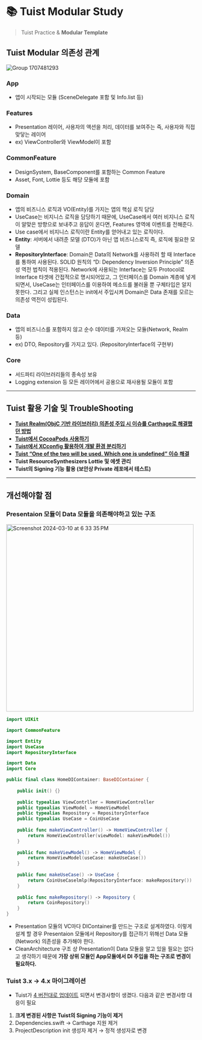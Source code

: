 # **📚 Tuist Modular Study**

> Tuist Practice & **Modular Template**
> 

## Tuist Modular 의존성 관계

![Group 1707481293](https://github.com/kimkyuchul/Tuist-Modular/assets/25146374/a68c5a8f-9224-433d-8ee4-38152c2394e0)

### App

- 앱이 시작되는 모듈 (SceneDelegate 포함 및 Info.list 등)

### Features

- Presentation 레이어, 사용자의 액션을 처리, 데이터를 보여주는 즉, 사용자와 직접 맞닿는 레이어
- ex) ViewController와 ViewModel이 포함

### CommonFeature

- DesignSystem, BaseComponent를 포함하는 Common Feature
- Asset, Font, Lottie 등도 해당 모듈에 포함

### Domain

- 앱의 비즈니스 로직과 VO(Entity)를 가지는 앱의 핵심 로직 담당
- UseCase는 비지니스 로직을 담당하기 때문에, UseCase에서 여러 비지니스 로직이 알맞은 방향으로 보내주고 응답이 온다면, Features 영역에 이벤트를 전해준다.
- Use case에서 비지니스 로직이란 Entity를 얻어내고 있는 로직이다.
- **Entity**: 서버에서 내려준 모델 (DTO)가 아닌 앱 비즈니스로직 즉, 로직에 필요한 모델
- **RepositoryInterface**: Domain은 Data의 Network를 사용하려 할 때 Interface를 통하여 사용된다. SOLID 원칙의 “D: Dependency Inversion Principle” 의존성 역전 법칙이 적용된다. Network에 사용되는 Interface는 모두 Protocol로 Interface 타겟에 간접적으로 명시되어있고, 그 인터페이스를 Domain 계층에 넣게 되면서, UseCase는 인터페이스를 이용하여 메소드를 불러올 뿐 구체타입은 알지 못한다. 그리고 실체 인스턴스는 init에서 주입시켜 Domain은 Data 존재를 모르는 의존성 역전이 성립된다.

### Data

- 앱의 비즈니스를 포함하지 않고 순수 데이터를 가져오는 모듈(Network, Realm 등)
- ex) DTO, Repository를 가지고 있다. (RepositoryInterface의 구현부)

### Core

- 서드파티 라이브러리들의 종속성 보유
- Logging extension 등 모든 레이어에서 공용으로 재사용될 모듈이 포함

---

## Tuist 활용 기술 및 **TroubleShooting**

- **[Tuist Realm(ObjC 기반 라이브러리) 의존성 주입 시 이슈를 Carthage로 해결했던 방법](https://github.com/kimkyuchul/SIL/issues/58)**
- **[Tuist에서 CocoaPods 사용하기](https://github.com/kimkyuchul/SIL/issues/56)**
- **[Tuist에서 XCconfig 활용하여 개발 환경 분리하기](https://github.com/kimkyuchul/SIL/issues/59)**
- **[Tuist “One of the two will be used. Which one is undefined” 이슈 해결](https://github.com/kimkyuchul/SIL/issues/60)**
- **Tuist ResourceSynthesizers Lottie 및 에셋 관리**
- **Tuist의 Signing 기능 활용 (보안상 Private 레포에서 테스트)**

---

## 개선해야할 점

### Presentaion 모듈이 Data 모듈을 의존해야하고 있는 구조

<img width="498" alt="Screenshot 2024-03-10 at 6 33 35 PM" src="https://github.com/kimkyuchul/Tuist-Modular/assets/25146374/dce56511-c986-4040-988a-9325934da1c9">


```swift
import UIKit

import CommonFeature

import Entity
import UseCase
import RepositoryInterface

import Data
import Core

public final class HomeDIContainer: BaseDIContainer {
    
    public init() {}
    
    public typealias ViewContrller = HomeViewController
    public typealias ViewModel = HomeViewModel
    public typealias Repository = RepositoryInterface
    public typealias UseCase = CoinUseCase
    
    public func makeViewController() -> HomeViewController {
        return HomeViewController(viewModel: makeViewModel())
    }
    
    public func makeViewModel() -> HomeViewModel {
        return HomeViewModel(useCase: makeUseCase())
    }
    
    public func makeUseCase() -> UseCase {
        return CoinUseCaselmlp(RepositoryInterface: makeRepository())
    }
    
    public func makeRepository() -> Repository {
        return CoinRepository()
    }
}
```

- Presentation 모듈의 VC마다 DIContainer를 만드는 구조로 설계하였다. 이렇게 설계 할 경우 Presentaion 모듈에서 Repository를 접근하기 위해선 Data 모듈(Network) 의존성을 추가해야 한다.
- CleanArchitecture 구조 상 Presentation이 Data 모듈을 알고 있을 필요는 없다고 생각하기 때문에 **가장 상위 모듈인 App모듈에서 DI 주입을 하는 구조로 변경이 필요하다.**

### Tuist 3.x → 4.x 마이그레이션

- Tuist가 [4 버전대로 업데이트](https://github.com/tuist/tuist/releases/tag/4.0.0) 되면서 변경사항이 생겼다. 다음과 같은 변경사항 대응이 필요
1. **크게 변경된 사항은 Tuist의 Signing 기능이 제거** 
1. Dependencies.swift → Carthage 지원 제거
1. ProjectDescription init 생성자 제거 → 정적 생성자로 변경
